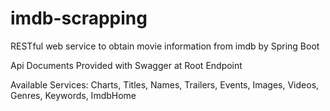 # imdb-scrapping

RESTful web service to obtain movie information from imdb by Spring Boot 

Api Documents Provided with Swagger at Root Endpoint

Available Services:
Charts,
Titles,
Names,
Trailers,
Events,
Images,
Videos,
Genres,
Keywords,
ImdbHome


